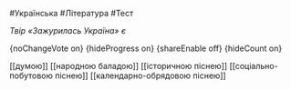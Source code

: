 #Українська #Література #Тест

*Твір «Зажурилась Україна» є*

{noChangeVote on}
{hideProgress on}
{shareEnable off}
{hideCount on}

[[думою]]
[[народною баладою]]
[[історичною піснею]]
[[соціально-побутовою піснею]]
[[календарно-обрядовою піснею]]
